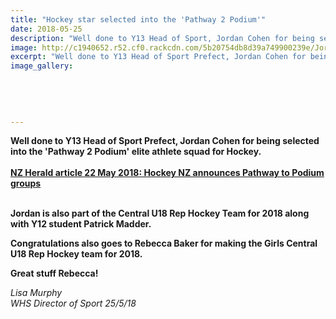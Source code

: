```yaml
---
title: "Hockey star selected into the 'Pathway 2 Podium'"
date: 2018-05-25
description: "Well done to Y13 Head of Sport, Jordan Cohen for being selected into the 'Pathway 2 Podium' elite athlete squad for Hockey..."
image: http://c1940652.r52.cf0.rackcdn.com/5b20754db8d39a749900239e/Jordan-Cohen-Pathway-Podium.gif
excerpt: "Well done to Y13 Head of Sport Prefect, Jordan Cohen for being selected into the 'Pathway 2 Podium' elite athlete squad for Hockey."
image_gallery:
    
    
    
    
    
---
```


<p><strong>Well done to Y13 Head of Sport Prefect, Jordan Cohen for being selected into the 'Pathway 2 Podium' elite athlete squad for Hockey.<br />&nbsp;<br /><a href="https://www.nzherald.co.nz/sport/news/article.cfm?c_id=4&amp;objectid=12056158">NZ Herald article 22 May 2018: Hockey NZ announces Pathway to Podium groups</a></strong></p>
<p><strong><br />Jordan is also part of the Central U18 Rep Hockey Team for 2018 along with Y12 student Patrick Madder.</strong><br /><strong></strong></p>
<p><strong>Congratulations also goes to Rebecca Baker for making the Girls Central U18 Rep Hockey team for 2018. </strong></p>
<p><strong>Great stuff Rebecca!</strong></p>
<p><em>Lisa Murphy</em><br /><em>WHS Director of Sport 25/5/18</em></p>

